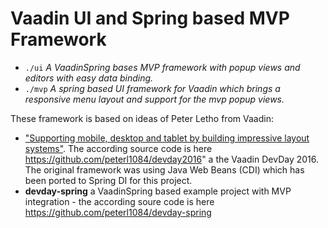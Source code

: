 # Vaadin UI and Spring based MVP Framework

* `./ui` *A VaadinSpring bases MVP framework with popup views and editors with easy data binding.* 
* `./mvp` *A spring based UI framework for Vaadin which brings a responsive menu layout and support for the mvp popup views.* 

These framework is based on ideas of Peter Letho from Vaadin:
* ["Supporting mobile, desktop and tablet by building impressive layout systems"](https://www.youtube.com/watch?v=zKJ7tkLS8XE). The according source code is here https://github.com/peterl1084/devday2016" a the Vaadin DevDay 2016. The original framework was using Java Web Beans (CDI) which has been ported to Spring DI for this project.
* **devday-spring** a VaadinSpring based example project with MVP integration - the according soure code is here https://github.com/peterl1084/devday-spring


